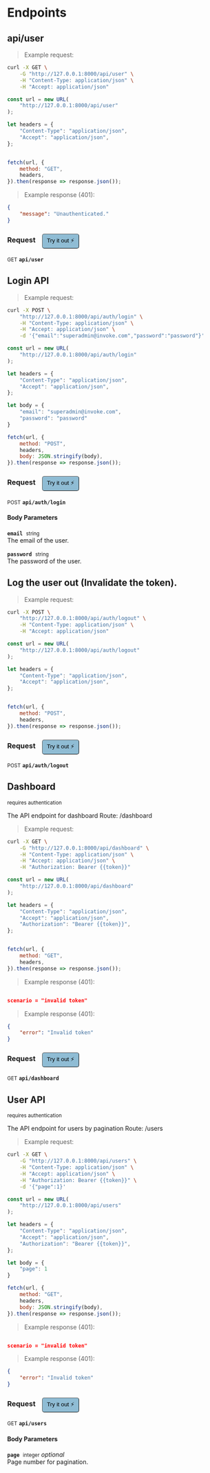 # Endpoints


## api/user




> Example request:

```bash
curl -X GET \
    -G "http://127.0.0.1:8000/api/user" \
    -H "Content-Type: application/json" \
    -H "Accept: application/json"
```

```javascript
const url = new URL(
    "http://127.0.0.1:8000/api/user"
);

let headers = {
    "Content-Type": "application/json",
    "Accept": "application/json",
};


fetch(url, {
    method: "GET",
    headers,
}).then(response => response.json());
```


> Example response (401):

```json
{
    "message": "Unauthenticated."
}
```
<div id="execution-results-GETapi-user" hidden>
    <blockquote>Received response<span id="execution-response-status-GETapi-user"></span>:</blockquote>
    <pre class="json"><code id="execution-response-content-GETapi-user"></code></pre>
</div>
<div id="execution-error-GETapi-user" hidden>
    <blockquote>Request failed with error:</blockquote>
    <pre><code id="execution-error-message-GETapi-user"></code></pre>
</div>
<form id="form-GETapi-user" data-method="GET" data-path="api/user" data-authed="0" data-hasfiles="0" data-headers='{"Content-Type":"application\/json","Accept":"application\/json"}' onsubmit="event.preventDefault(); executeTryOut('GETapi-user', this);">
<h3>
    Request&nbsp;&nbsp;&nbsp;
        <button type="button" style="background-color: #8fbcd4; padding: 5px 10px; border-radius: 5px; border-width: thin;" id="btn-tryout-GETapi-user" onclick="tryItOut('GETapi-user');">Try it out ⚡</button>
    <button type="button" style="background-color: #c97a7e; padding: 5px 10px; border-radius: 5px; border-width: thin;" id="btn-canceltryout-GETapi-user" onclick="cancelTryOut('GETapi-user');" hidden>Cancel</button>&nbsp;&nbsp;
    <button type="submit" style="background-color: #6ac174; padding: 5px 10px; border-radius: 5px; border-width: thin;" id="btn-executetryout-GETapi-user" hidden>Send Request 💥</button>
    </h3>
<p>
<small class="badge badge-green">GET</small>
 <b><code>api/user</code></b>
</p>
</form>


## Login API




> Example request:

```bash
curl -X POST \
    "http://127.0.0.1:8000/api/auth/login" \
    -H "Content-Type: application/json" \
    -H "Accept: application/json" \
    -d '{"email":"superadmin@invoke.com","password":"password"}'

```

```javascript
const url = new URL(
    "http://127.0.0.1:8000/api/auth/login"
);

let headers = {
    "Content-Type": "application/json",
    "Accept": "application/json",
};

let body = {
    "email": "superadmin@invoke.com",
    "password": "password"
}

fetch(url, {
    method: "POST",
    headers,
    body: JSON.stringify(body),
}).then(response => response.json());
```


<div id="execution-results-POSTapi-auth-login" hidden>
    <blockquote>Received response<span id="execution-response-status-POSTapi-auth-login"></span>:</blockquote>
    <pre class="json"><code id="execution-response-content-POSTapi-auth-login"></code></pre>
</div>
<div id="execution-error-POSTapi-auth-login" hidden>
    <blockquote>Request failed with error:</blockquote>
    <pre><code id="execution-error-message-POSTapi-auth-login"></code></pre>
</div>
<form id="form-POSTapi-auth-login" data-method="POST" data-path="api/auth/login" data-authed="0" data-hasfiles="0" data-headers='{"Content-Type":"application\/json","Accept":"application\/json"}' onsubmit="event.preventDefault(); executeTryOut('POSTapi-auth-login', this);">
<h3>
    Request&nbsp;&nbsp;&nbsp;
        <button type="button" style="background-color: #8fbcd4; padding: 5px 10px; border-radius: 5px; border-width: thin;" id="btn-tryout-POSTapi-auth-login" onclick="tryItOut('POSTapi-auth-login');">Try it out ⚡</button>
    <button type="button" style="background-color: #c97a7e; padding: 5px 10px; border-radius: 5px; border-width: thin;" id="btn-canceltryout-POSTapi-auth-login" onclick="cancelTryOut('POSTapi-auth-login');" hidden>Cancel</button>&nbsp;&nbsp;
    <button type="submit" style="background-color: #6ac174; padding: 5px 10px; border-radius: 5px; border-width: thin;" id="btn-executetryout-POSTapi-auth-login" hidden>Send Request 💥</button>
    </h3>
<p>
<small class="badge badge-black">POST</small>
 <b><code>api/auth/login</code></b>
</p>
<h4 class="fancy-heading-panel"><b>Body Parameters</b></h4>
<p>
<b><code>email</code></b>&nbsp;&nbsp;<small>string</small>  &nbsp;
<input type="text" name="email" data-endpoint="POSTapi-auth-login" data-component="body" required  hidden>
<br>
The email of the user.
</p>
<p>
<b><code>password</code></b>&nbsp;&nbsp;<small>string</small>  &nbsp;
<input type="password" name="password" data-endpoint="POSTapi-auth-login" data-component="body" required  hidden>
<br>
The password of the user.
</p>

</form>


## Log the user out (Invalidate the token).




> Example request:

```bash
curl -X POST \
    "http://127.0.0.1:8000/api/auth/logout" \
    -H "Content-Type: application/json" \
    -H "Accept: application/json"
```

```javascript
const url = new URL(
    "http://127.0.0.1:8000/api/auth/logout"
);

let headers = {
    "Content-Type": "application/json",
    "Accept": "application/json",
};


fetch(url, {
    method: "POST",
    headers,
}).then(response => response.json());
```


<div id="execution-results-POSTapi-auth-logout" hidden>
    <blockquote>Received response<span id="execution-response-status-POSTapi-auth-logout"></span>:</blockquote>
    <pre class="json"><code id="execution-response-content-POSTapi-auth-logout"></code></pre>
</div>
<div id="execution-error-POSTapi-auth-logout" hidden>
    <blockquote>Request failed with error:</blockquote>
    <pre><code id="execution-error-message-POSTapi-auth-logout"></code></pre>
</div>
<form id="form-POSTapi-auth-logout" data-method="POST" data-path="api/auth/logout" data-authed="0" data-hasfiles="0" data-headers='{"Content-Type":"application\/json","Accept":"application\/json"}' onsubmit="event.preventDefault(); executeTryOut('POSTapi-auth-logout', this);">
<h3>
    Request&nbsp;&nbsp;&nbsp;
        <button type="button" style="background-color: #8fbcd4; padding: 5px 10px; border-radius: 5px; border-width: thin;" id="btn-tryout-POSTapi-auth-logout" onclick="tryItOut('POSTapi-auth-logout');">Try it out ⚡</button>
    <button type="button" style="background-color: #c97a7e; padding: 5px 10px; border-radius: 5px; border-width: thin;" id="btn-canceltryout-POSTapi-auth-logout" onclick="cancelTryOut('POSTapi-auth-logout');" hidden>Cancel</button>&nbsp;&nbsp;
    <button type="submit" style="background-color: #6ac174; padding: 5px 10px; border-radius: 5px; border-width: thin;" id="btn-executetryout-POSTapi-auth-logout" hidden>Send Request 💥</button>
    </h3>
<p>
<small class="badge badge-black">POST</small>
 <b><code>api/auth/logout</code></b>
</p>
</form>


## Dashboard

<small class="badge badge-darkred">requires authentication</small>

The API endpoint for dashboard
Route: /dashboard

> Example request:

```bash
curl -X GET \
    -G "http://127.0.0.1:8000/api/dashboard" \
    -H "Content-Type: application/json" \
    -H "Accept: application/json" \
    -H "Authorization: Bearer {{token}}"
```

```javascript
const url = new URL(
    "http://127.0.0.1:8000/api/dashboard"
);

let headers = {
    "Content-Type": "application/json",
    "Accept": "application/json",
    "Authorization": "Bearer {{token}}",
};


fetch(url, {
    method: "GET",
    headers,
}).then(response => response.json());
```


> Example response (401):

```json

scenario = "invalid token"
```
> Example response (401):

```json
{
    "error": "Invalid token"
}
```
<div id="execution-results-GETapi-dashboard" hidden>
    <blockquote>Received response<span id="execution-response-status-GETapi-dashboard"></span>:</blockquote>
    <pre class="json"><code id="execution-response-content-GETapi-dashboard"></code></pre>
</div>
<div id="execution-error-GETapi-dashboard" hidden>
    <blockquote>Request failed with error:</blockquote>
    <pre><code id="execution-error-message-GETapi-dashboard"></code></pre>
</div>
<form id="form-GETapi-dashboard" data-method="GET" data-path="api/dashboard" data-authed="1" data-hasfiles="0" data-headers='{"Content-Type":"application\/json","Accept":"application\/json","Authorization":"Bearer {{token}}"}' onsubmit="event.preventDefault(); executeTryOut('GETapi-dashboard', this);">
<h3>
    Request&nbsp;&nbsp;&nbsp;
        <button type="button" style="background-color: #8fbcd4; padding: 5px 10px; border-radius: 5px; border-width: thin;" id="btn-tryout-GETapi-dashboard" onclick="tryItOut('GETapi-dashboard');">Try it out ⚡</button>
    <button type="button" style="background-color: #c97a7e; padding: 5px 10px; border-radius: 5px; border-width: thin;" id="btn-canceltryout-GETapi-dashboard" onclick="cancelTryOut('GETapi-dashboard');" hidden>Cancel</button>&nbsp;&nbsp;
    <button type="submit" style="background-color: #6ac174; padding: 5px 10px; border-radius: 5px; border-width: thin;" id="btn-executetryout-GETapi-dashboard" hidden>Send Request 💥</button>
    </h3>
<p>
<small class="badge badge-green">GET</small>
 <b><code>api/dashboard</code></b>
</p>
<p>
<label id="auth-GETapi-dashboard" hidden>Authorization header: <b><code>Bearer </code></b><input type="text" name="Authorization" data-prefix="Bearer " data-endpoint="GETapi-dashboard" data-component="header"></label>
</p>
</form>


## User API

<small class="badge badge-darkred">requires authentication</small>

The API endpoint for users by pagination
Route: /users

> Example request:

```bash
curl -X GET \
    -G "http://127.0.0.1:8000/api/users" \
    -H "Content-Type: application/json" \
    -H "Accept: application/json" \
    -H "Authorization: Bearer {{token}}" \
    -d '{"page":1}'

```

```javascript
const url = new URL(
    "http://127.0.0.1:8000/api/users"
);

let headers = {
    "Content-Type": "application/json",
    "Accept": "application/json",
    "Authorization": "Bearer {{token}}",
};

let body = {
    "page": 1
}

fetch(url, {
    method: "GET",
    headers,
    body: JSON.stringify(body),
}).then(response => response.json());
```


> Example response (401):

```json

scenario = "invalid token"
```
> Example response (401):

```json
{
    "error": "Invalid token"
}
```
<div id="execution-results-GETapi-users" hidden>
    <blockquote>Received response<span id="execution-response-status-GETapi-users"></span>:</blockquote>
    <pre class="json"><code id="execution-response-content-GETapi-users"></code></pre>
</div>
<div id="execution-error-GETapi-users" hidden>
    <blockquote>Request failed with error:</blockquote>
    <pre><code id="execution-error-message-GETapi-users"></code></pre>
</div>
<form id="form-GETapi-users" data-method="GET" data-path="api/users" data-authed="1" data-hasfiles="0" data-headers='{"Content-Type":"application\/json","Accept":"application\/json","Authorization":"Bearer {{token}}"}' onsubmit="event.preventDefault(); executeTryOut('GETapi-users', this);">
<h3>
    Request&nbsp;&nbsp;&nbsp;
        <button type="button" style="background-color: #8fbcd4; padding: 5px 10px; border-radius: 5px; border-width: thin;" id="btn-tryout-GETapi-users" onclick="tryItOut('GETapi-users');">Try it out ⚡</button>
    <button type="button" style="background-color: #c97a7e; padding: 5px 10px; border-radius: 5px; border-width: thin;" id="btn-canceltryout-GETapi-users" onclick="cancelTryOut('GETapi-users');" hidden>Cancel</button>&nbsp;&nbsp;
    <button type="submit" style="background-color: #6ac174; padding: 5px 10px; border-radius: 5px; border-width: thin;" id="btn-executetryout-GETapi-users" hidden>Send Request 💥</button>
    </h3>
<p>
<small class="badge badge-green">GET</small>
 <b><code>api/users</code></b>
</p>
<p>
<label id="auth-GETapi-users" hidden>Authorization header: <b><code>Bearer </code></b><input type="text" name="Authorization" data-prefix="Bearer " data-endpoint="GETapi-users" data-component="header"></label>
</p>
<h4 class="fancy-heading-panel"><b>Body Parameters</b></h4>
<p>
<b><code>page</code></b>&nbsp;&nbsp;<small>integer</small>     <i>optional</i> &nbsp;
<input type="number" name="page" data-endpoint="GETapi-users" data-component="body"  hidden>
<br>
Page number for pagination.
</p>

</form>



